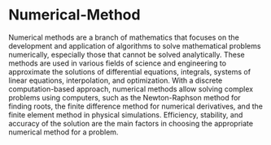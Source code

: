 # Numerical-Method
Numerical methods are a branch of mathematics that focuses on the development and application of algorithms to solve mathematical problems numerically, especially those that cannot be solved analytically. These methods are used in various fields of science and engineering to approximate the solutions of differential equations, integrals, systems of linear equations, interpolation, and optimization. With a discrete computation-based approach, numerical methods allow solving complex problems using computers, such as the Newton-Raphson method for finding roots, the finite difference method for numerical derivatives, and the finite element method in physical simulations. Efficiency, stability, and accuracy of the solution are the main factors in choosing the appropriate numerical method for a problem.
